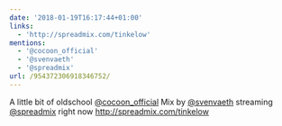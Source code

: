 ```yaml
---
date: '2018-01-19T16:17:44+01:00'
links:
  - 'http://spreadmix.com/tinkelow'
mentions:
  - '@cocoon_official'
  - '@svenvaeth'
  - '@spreadmix'
url: /954372306918346752/
---
```

A little bit of oldschool [@cocoon_official](https://twitter.com/@cocoon_official) Mix by [@svenvaeth](https://twitter.com/@svenvaeth) streaming [@spreadmix](https://twitter.com/@spreadmix) right now http://spreadmix.com/tinkelow
